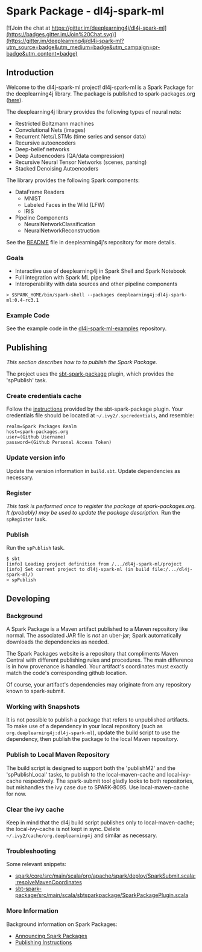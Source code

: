 # Spark Package - dl4j-spark-ml

[![Join the chat at https://gitter.im/deeplearning4j/dl4j-spark-ml](https://badges.gitter.im/Join%20Chat.svg)](https://gitter.im/deeplearning4j/dl4j-spark-ml?utm_source=badge&utm_medium=badge&utm_campaign=pr-badge&utm_content=badge)

## Introduction
Welcome to the dl4j-spark-ml project!   dl4j-spark-ml is a Spark Package for the deeplearning4j library.  The package is published to spark-packages.org ([here](http://spark-packages.org/package/deeplearning4j/dl4j-spark-ml)).

The deeplearning4j library provides the following types of neural nets:
 - Restricted Boltzmann machines
 - Convolutional Nets (images)
 - Recurrent Nets/LSTMs (time series and sensor data)
 - Recursive autoencoders
 - Deep-belief networks
 - Deep Autoencoders (QA/data compression)
 - Recursive Neural Tensor Networks (scenes, parsing)
 - Stacked Denoising Autoencoders

The library provides the following Spark components:
 - DataFrame Readers
   - MNIST
   - Labeled Faces in the Wild (LFW)
   - IRIS
 - Pipeline Components
   - NeuralNetworkClassification
   - NeuralNetworkReconstruction

See the [README](https://github.com/deeplearning4j/deeplearning4j/blob/master/deeplearning4j-scaleout/spark/dl4j-spark-ml/README.md) file in deeplearning4j's repository for more details.

### Goals
- Interactive use of deeplearning4j in Spark Shell and Spark Notebook
- Full integration with Spark ML pipeline
- Interoperability with data sources and other pipeline components
```
> $SPARK_HOME/bin/spark-shell --packages deeplearning4j:dl4j-spark-ml:0.4-rc3.1
```

### Example Code
See the example code in the [dl4j-spark-ml-examples](https://github.com/deeplearning4j/dl4j-spark-ml-examples) repository.

## Publishing
_This section describes how to to publish the Spark Package._

The project uses the [sbt-spark-package](https://github.com/databricks/sbt-spark-package) plugin, which provides the 'spPublish' task.

### Create credentials cache
Follow the [instructions](https://github.com/databricks/sbt-spark-package/blob/master/README.md#registering-and-publishing-spark-packages) provided by the sbt-spark-package plugin.   Your credentials file should be located at `~/.ivy2/.spcredentials`, and resemble:
```
realm=Spark Packages Realm
host=spark-packages.org
user=(Github Username)
password=(Github Personal Access Token)
```

### Update version info
Update the version information in `build.sbt`.  Update dependencies as necessary.

### Register
_This task is performed once to register the package at spark-packages.org.   It (probably) may be used to update the package description._
Run the `spRegister` task.

### Publish
Run the `spPublish` task.
```
$ sbt
[info] Loading project definition from /.../dl4j-spark-ml/project
[info] Set current project to dl4j-spark-ml (in build file:/.../dl4j-spark-ml/)
> spPublish
```

## Developing
### Background
A Spark Package is a Maven artifact published to a Maven repository like normal.  The associated JAR file is *not* an uber-jar; Spark automatically downloads the dependencies as needed.

The Spark Packages website is a repository that compliments Maven Central with different publishing rules and procedures.  The main difference is in how provenance is handled.  Your artifact's coordinates must exactly match the code's corresponding github location.  

Of course, your artifact's dependencies may originate from any repository known to spark-submit.

### Working with Snapshots
It is not possible to publish a package that refers to unpublished artifacts.  To make use of a dependency in your local repository (such as `org.deeplearning4j:dl4j-spark-ml`), update the build script to use the dependency, then publish the package to the local Maven repository.

### Publish to Local Maven Repository
The build script is designed to support both the 'publishM2' and the 'spPublishLocal' tasks, to publish to the local-maven-cache and local-ivy-cache respectively.   The spark-submit tool gladly looks to both repositories, but mishandles the ivy case due to SPARK-8095.   Use local-maven-cache for now.

### Clear the ivy cache
Keep in mind that the dl4j build script publishes only to local-maven-cache; the local-ivy-cache is not kept in sync.  Delete `~/.ivy2/cache/org.deeplearning4j` and similar as necessary.

### Troubleshooting
Some relevant snippets:
- [spark/core/src/main/scala/org/apache/spark/deploy/SparkSubmit.scala::resolveMavenCoordinates](https://github.com/apache/spark/blob/branch-1.4/core/src/main/scala/org/apache/spark/deploy/SparkSubmit.scala#L914)
- [sbt-spark-package/src/main/scala/sbtsparkpackage/SparkPackagePlugin.scala](https://github.com/databricks/sbt-spark-package/blob/master/src/main/scala/sbtsparkpackage/SparkPackagePlugin.scala)

### More Information
Background information on Spark Packages:
- [Announcing Spark Packages](https://databricks.com/blog/2014/12/22/announcing-spark-packages.html)
- [Publishing Instructions](http://spark-packages.org/artifact-help)
